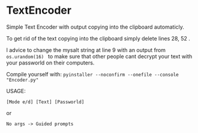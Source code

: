 # TextEncoder
Simple Text Encoder with output copying into the clipboard automaticly.

To get rid of the text copying into the clipboard simply delete lines 28, 52 .

I advice to change the mysalt string at line 9 with an output from ```os.urandom(16) ``` to make sure that other people cant decrypt your text with your passworld on their computers. 

Compile yourself with: ```pyinstaller --noconfirm --onefile --console  "Encoder.py"```



USAGE: 
```
[Mode e/d] [Text] [Passworld]
```
or
```
No args -> Guided prompts
```

